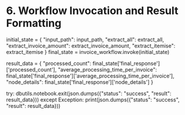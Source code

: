# 6. Workflow Invocation and Result Formatting

initial_state = {
    "input_path": input_path,
    "extract_all": extract_all,
    "extract_invoice_amount": extract_invoice_amount,
    "extract_itemise": extract_itemise
}
final_state = invoice_workflow.invoke(initial_state)

result_data = {
    "processed_count": final_state['final_response']['processed_count'],
    "average_processing_time_per_invoice": final_state['final_response']['average_processing_time_per_invoice'],
    "node_details": final_state['final_response']['node_details']
}

try:
    dbutils.notebook.exit(json.dumps({"status": "success", "result": result_data}))
except Exception:
    print(json.dumps({"status": "success", "result": result_data}))
